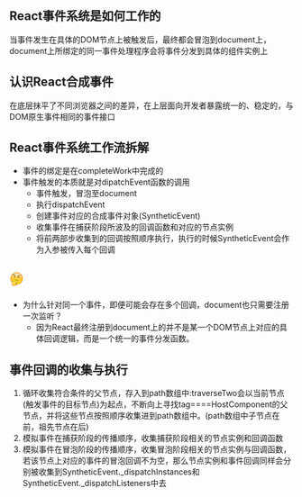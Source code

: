## React事件系统是如何工作的
当事件发生在具体的DOM节点上被触发后，最终都会冒泡到document上，document上所绑定的同一事件处理程序会将事件分发到具体的组件实例上
## 认识React合成事件
在底层抹平了不同浏览器之间的差异，在上层面向开发者暴露统一的、稳定的，与DOM原生事件相同的事件接口
## React事件系统工作流拆解
- 事件的绑定是在completeWork中完成的
- 事件触发的本质就是对dipatchEvent函数的调用
    - 事件触发，冒泡至document
    - 执行dispatchEvent
    - 创建事件对应的合成事件对象(SyntheticEvent)
    - 收集事件在捕获阶段所波及的回调函数和对应的节点实例
    - 将前两部步收集到的回调按照顺序执行，执行的时候SyntheticEvent会作为入参被传入每个回调
## ![Alt text](482743F2FD33B7CE58A9F431F7FC20D3.png)
- 为什么针对同一个事件，即便可能会存在多个回调，document也只需要注册一次监听？
    - 因为React最终注册到document上的并不是某一个DOM节点上对应的具体回调逻辑，而是一个统一的事件分发函数。

## 事件回调的收集与执行
1. 循环收集符合条件的父节点，存入到path数组中:traverseTwo会以当前节点(触发事件的目标节点)为起点，不断向上寻找tag====HostComponent的父节点，并将这些节点按照顺序收集进到path数组中。(path数组中子节点在前，祖先节点在后)
2. 模拟事件在捕获阶段的传播顺序，收集捕获阶段相关的节点实例和回调函数
3. 模拟事件在冒泡阶段的传播顺序，收集冒泡阶段相关的节点实例与回调函数，若该节点上对应的事件的冒泡回调不为空，那么节点实例和事件回调同样会分别被收集到SyntheticEvent._dispatchInstances和SyntheticEvent._dispatchListeners中去